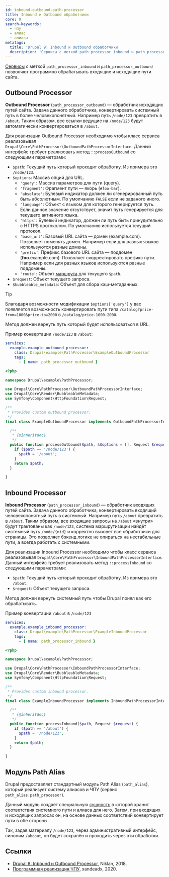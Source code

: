 ```yaml
---
id: inbound-outbound-path-processor
title: Inbound и Outbound обработчики
core: 9
search-keywords:
  - чпу
  - алиас
  - алиасы
metatags:
  title: 'Drupal 9: Inbound и Outbound обработчики'
  description: 'Сервисы с меткой path_processor_inbound и path_processor_outbound позволяют обрабатывать входящие и исходящие пути сайта.'
---
```


[Сервисы](../services.md) с меткой `path_processor_inbound` и `path_processor_outbound` позволяют программно обрабатывать входящие и исходящие пути сайта.

## Outbound Processor

**Outbound Processor** (`path_processor_outbound`) — обработчик исходящих путей сайта. Задача данного обработчика, конвертировать системный путь в более человекопонятный. Например путь `/node/123` превратить в `/about`. Таким образом, все ссылки ведущие на `/node/123` будут автоматически конвертироваться в `/about`.

Для реализации Outbound Processor необходимо чтобы класс сервиса реализовывал `Drupal\Core\PathProcessor\OutboundPathProcessorInterface`. Данный интерфейс требует реализовать метод `::processOutbound` со следующими параметрами:

- `$path`: Текущий путь который проходит обработку. Из примера это `/node/123`.
- `$options`: Массив опций для URL.
    - `'query'`: Массив параметров для пути (query).
    - `'fragment'`: Фрагмент пути — якорь (`#foo-bar`).
    - `'absolute'`: Булевый индикатор должен ли сгенерированный путь быть абсолютным. По умолчанию `FALSE` если не заданого иного.
    - `'language'`: Объект с языком для которого генерируется путь. Если данное значение отсутствует, значит путь генерируется для текущего активного языка.
    - `'https'`: Булевый индикатор, должен ли путь быть принудительно с HTTPS протоколом. По умолчанию используется текущий протокол.
    - `'base_url'`: Базовый URL сайта — домен (example.com). Позволяет поменять домен. Например если для разных языков используются разные домены.
    - `'prefix'`: Префикс базового URL сайта — поддомен (**foo**.example.com). Позволяет скорректировать префикс пути. Например если для разных языков используются разные поддомены.
    - `'route'`: Объект [маршрута](../../routing/routing.md) для текущего `$path`.
- `$request`: Объект текущего запроса.
- `$bubbleable_metadata`: Объект для сбора кэш-метаданных.

> [!TIP]
> Благодаря возможности модификации `$options['query']` у вас появляется возможность конвертировать пути типа `/catalog?price-from=1000&price-to=2000` в `/catalog/price-1000-2000`.

Метод должен вернуть путь который будет использоваться в URL.

Пример конвертации `/node/123` в `/about`:

```yaml
services:
  example.example_outbound_processor:
    class: Drupal\example\PathProcessor\ExampleOutboundProcessor
    tags:
      - { name: path_processor_outbound }
```

```php
<?php

namespace Drupal\example\PathProcessor;

use Drupal\Core\PathProcessor\OutboundPathProcessorInterface;
use Drupal\Core\Render\BubbleableMetadata;
use Symfony\Component\HttpFoundation\Request;

/**
 * Provides custom outbound processor.
 */
final class ExampleOutboundProcessor implements OutboundPathProcessorInterface {

  /**
   * {@inheritdoc}
   */
  public function processOutbound($path, &$options = [], Request $request = NULL, BubbleableMetadata $bubbleable_metadata = NULL) {
    if ($path == '/node/123') {
      $path = '/about';
    }
    return $path;
  }

}
```

## Inbound Processor

**Inbound Processor** (`path_processor_inbound`) — обработчик входящих путей сайта. Задача данного обработчика, конвертировать входящий человекопонятный путь в системный. Например путь `/about` превратить в `/about`. Таким образом, все входящие запросы на `/about` «внутри» будут трактованы как `/node/123`, система маршрутизации найдёт системный путь `/node/{nid}` и корректно вызовет все обработчики для страницы. Это позволяет бэкенд логике не опираться на нестабильные пути, а всегда работать с системными.

Для реализации Inbound Processor необходимо чтобы класс сервиса реализовывал `Drupal\Core\PathProcessor\InboundPathProcessorInterface`. Данный интерфейс требует реализовать метод `::processInbound` со следующими параметрами:

- `$path`: Текущий путь который проходит обработку. Из примера это `/about`.
- `$request`: Объект текущего запроса.

Метод должен вернуть системный путь чтобы Drupal понял как его обрабатывать.

Пример конвертации `/about` в `/node/123`

```yaml
services:
  example.example_inbound_processor:
    class: Drupal\example\PathProcessor\ExampleInboundProcessor
    tags:
      - { name: path_processor_inbound }
```

```php
<?php

namespace Drupal\example\PathProcessor;

use Drupal\Core\PathProcessor\InboundPathProcessorInterface;
use Drupal\Core\Render\BubbleableMetadata;
use Symfony\Component\HttpFoundation\Request;

/**
 * Provides custom inbound processor.
 */
final class ExampleInboundProcessor implements InboundPathProcessorInterface {

  /**
   * {@inheritdoc}
   */
  public function processInbound($path, Request $request) {
    if ($path == '/about') {
      $path = '/node/123';
    }
    return $path;
  }

}
```

## Модуль Path Alias

Drupal предоставляет стандартный модуль Path Alias (`path_alias`), который реализует систему алиасов и ЧПУ (сервис `path_alias.path_processor`).

Данный модуль создаёт специальную [сущность](../../entities.md) в которой хранит соответствия системного пути и алиаса для него. Затем, при входящих и исходящих запросах он, на основе данных соответствий конвертирует пути в обе стороны.

Так, задав материалу `/node/123`, через административный интерфейс, синоним `/aboout`, он будет сохранён и проходить через эти обработки.

## Ссылки

- [Drupal 8: Inbound и Outbound Processor](https://niklan.net/blog/183), Niklan, 2018.
- [Программная реализация ЧПУ](http://xandeadx.ru/blog/drupal/965), xandeadx, 2020.
